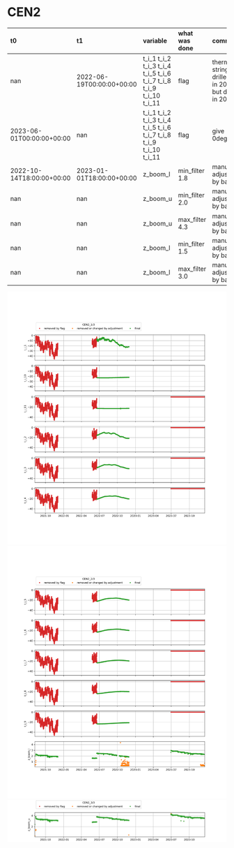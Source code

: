 # CEN2
| t0                        | t1                        | variable                                                            | what was done   | comment                                                   | URL_graphic                                                                      |
|:--------------------------|:--------------------------|:--------------------------------------------------------------------|:----------------|:----------------------------------------------------------|:---------------------------------------------------------------------------------|
| nan                       | 2022-06-19T00:00:00+00:00 | t_i_1 t_i_2 t_i_3 t_i_4 t_i_5 t_i_6 t_i_7 t_i_8 t_i_9 t_i_10 t_i_11 | flag            | thermistor string not drilled in in 2021 but done in 2022 | nan                                                                              |
| 2023-06-01T00:00:00+00:00 | nan                       | t_i_1 t_i_2 t_i_3 t_i_4 t_i_5 t_i_6 t_i_7 t_i_8 t_i_9 t_i_10 t_i_11 | flag            | give 0degC                                                | https://github.com/GEUS-Glaciology-and-Climate/PROMICE-AWS-data-issues/issues/69 |
| 2022-10-14T18:00:00+00:00 | 2023-01-01T18:00:00+00:00 | z_boom_l                                                            | min_filter 1.8  | manually adjusted by bav                                  | nan                                                                              |
| nan                       | nan                       | z_boom_u                                                            | min_filter 2.0  | manually adjusted by bav                                  | nan                                                                              |
| nan                       | nan                       | z_boom_u                                                            | max_filter 4.3  | manually adjusted by bav                                  | nan                                                                              |
| nan                       | nan                       | z_boom_l                                                            | min_filter 1.5  | manually adjusted by bav                                  | nan                                                                              |
| nan                       | nan                       | z_boom_l                                                            | max_filter 3.0  | manually adjusted by bav                                  | nan                                                                              |
 
![CEN2](../figures/flags/CEN2_0.png)
![CEN2](../figures/flags/CEN2_1.png)
![CEN2](../figures/flags/CEN2_2.png)
 
